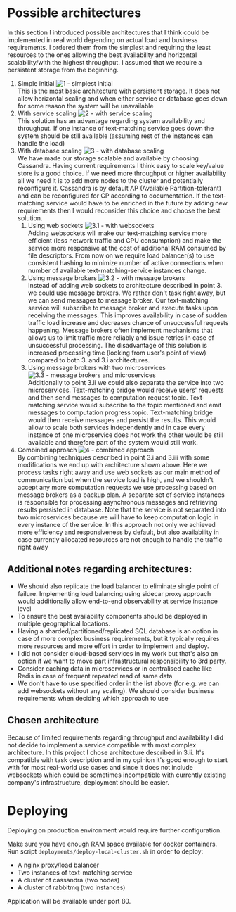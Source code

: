 # Possible architectures

In this section I introduced possible architectures that I think could be implemented in real world depending on actual load and
business requirements. I ordered them from the simplest and requiring the least resources to the ones allowing the best
availability and horizontal scalability/with the highest throughput. I assumed that we require a persistent storage from the beginning.

1. Simple initial
   ![1 - simplest initial](possibleArchitectures/1-simple-initial.png)<br/>
   This is the most basic architecture with persistent storage. It does not allow horizontal scaling and when either
   service or database goes down for some reason the system will be unavailable
2. With service scaling
   ![2 - with service scaling](possibleArchitectures/2-with-service-scaling.png)<br/>
   This solution has an advantage regarding system availability and throughput. If one instance of text-matching service goes down
   the system should be still available (assuming rest of the instances can handle the load)
3. With database scaling
   ![3 - with database scaling](possibleArchitectures/3-with-database-scaling.png)<br>
   We have made our storage scalable and available by choosing Cassandra. Having current requirements I think easy to scale key/value store is a good choice. If
   we need more throughput or higher availability all we need it is to add more nodes to the cluster and potentially reconfigure it. Cassandra is by default
   AP (Available Partition-tolerant) and can be reconfigured for CP according to documentation. If the text-matching service would have to be enriched in the
   future by adding new requirements then I would reconsider this choice and choose the best solution.
    1. Using web sockets
       ![3.1 - with websockets](possibleArchitectures/3.1-with-web-sockets.png)<br/>
       Adding websockets will make our text-matching service more efficient (less network traffic and CPU consumption) and make the service more
       responsive at the cost of additional RAM consumed by file descriptors. From now on we require load balancer(s) to use consistent hashing to
       minimize number of active connections when number of available text-matching-service instances change.
    2. Using message brokers
       ![3.2 - with message brokers](possibleArchitectures/3.2-with-message-brokers.png)<br/>
       Instead of adding web sockets to architecture described in point 3. we could use message brokers. We rather don't task right away, but we
       can send messages to message broker. Our text-matching service will subscribe to message broker and execute tasks upon receiving the messages.
       This improves availability in case of sudden traffic load increase and decreases chance of unsuccessful requests happening. Message brokers
       often implement mechanisms that allows us to limit traffic more reliably and issue retries in case of unsuccessful processing. The disadvantage of this
       solution is increased processing time (looking from user's point of view) compared to both 3. and 3.i architectures.
    3. Using message brokers with two microservices
       ![3.3 - message brokers and microservices](possibleArchitectures/3.3-message-brokers-microservices.png)<br/>
       Additionally to point 3.ii we could also separate the service into two microservices. Text-matching bridge would receive users' requests and then send
       messages to computation request topic. Text-matching service would subscribe to the topic mentioned and emit messages to computation progress topic.
       Text-matching bridge would then receive messages and persist the results. This would allow to scale both services independently and in case every
       instance of
       one microservice does not work the other would be still available and therefore part of the system would still work.
4. Combined approach
   ![4 - combined approach](possibleArchitectures/4-combined-approach.png)<br/>
   By combining techniques described in point 3.i and 3.iii with some modifications we end up with architecture shown above. Here we process tasks right away and
   use web sockets as our main method of communication but when the service load is high, and we shouldn't accept any more computation requests we use
   processing based on message brokers as a backup plan. A separate set of service instances is responsible for processing asynchronous messages and retrieving
   results persisted in database. Note that the service is not separated into two microservices because we will have to keep computation logic in every instance
   of the service. In this approach not only we achieved more efficiency and responsiveness by default, but also availability in case currently allocated
   resources are not enough to handle the traffic right away

## Additional notes regarding architectures:

- We should also replicate the load balancer to eliminate single point of failure.
  Implementing load balancing using sidecar proxy approach would additionally allow end-to-end observability at service instance level
- To ensure the best availability components should be deployed in multiple geographical locations.
- Having a sharded/partitioned/replicated SQL database is an option in case of more complex business requirements, but it typically requires more
  resources and more effort in order to implement and deploy.
- I did not consider cloud-based services in my work but that's also an option if we want to move part infrastructural responsibility to 3rd party.
- Consider caching data in microservices or in centralised cache like Redis in case of frequent repeated read of same data
- We don't have to use specified order in the list above (for e.g. we can add websockets without any scaling). We should consider business requirements when
  deciding which approach to use

## Chosen architecture

Because of limited requirements regarding throughput and availability I did not decide to implement a service compatible with most complex architecture. In this
project I chose architecture described in 3.ii. It's compatible with task description and in my opinion it's good enough to start with for most real-world use cases and since it does not include
websockets which could be sometimes incompatible with currently existing company's infrastructure, deployment should be easier.    

# Deploying
Deploying on production environment would require further configuration. 

Make sure you have enough RAM space available for docker containers. Run script `deployments/deploy-local-cluster.sh` in order to deploy:
- A nginx proxy/load balancer
- Two instances of text-matching service
- A cluster of cassandra (two nodes)
- A cluster of rabbitmq (two instances)

Application will be available under port 80.
